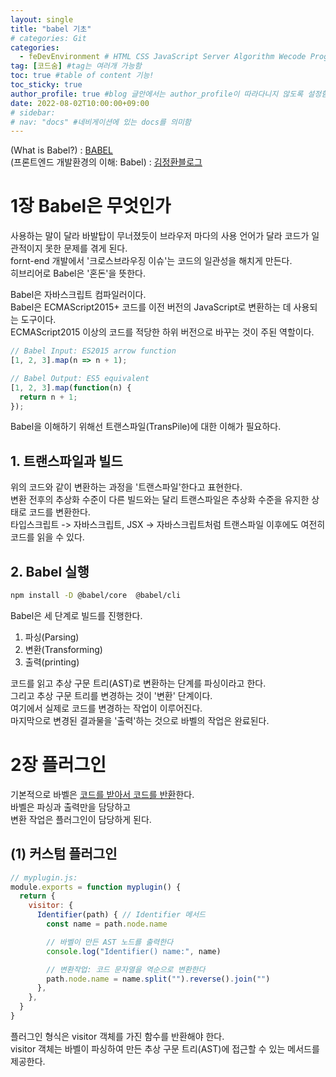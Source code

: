 ```yaml
---
layout: single
title: "babel 기초"
# categories: Git
categories:
  - feDevEnvironment # HTML CSS JavaScript Server Algorithm Wecode Programmers CS Github Blog
tag: [코드숨] #tag는 여러개 가능함
toc: true #table of content 기능!
toc_sticky: true
author_profile: true #blog 글안에서는 author_profile이 따라다니지 않도록 설정함
date: 2022-08-02T10:00:00+09:00
# sidebar:
# nav: "docs" #네비게이션에 있는 docs를 의미함
---
```

<style>
.crimson {
  color: crimson;
  font-weight: bold;
}

.mediumblue {
  color: mediumblue;
  font-weight: bold;
}

.forestgreen {
  color: forestgreen;
  font-weight: bold;
}

.black {
  color: black;
  font-weight: bold;
}
</style>

(What is Babel?) : [BABEL](https://babeljs.io/docs/en/)  
(프론트엔드 개발환경의 이해: Babel) : [김정환블로그](https://jeonghwan-kim.github.io/series/2019/12/22/frontend-dev-env-babel.html)  

# 1장 Babel은 무엇인가
<span class="royalblue">사용하는 말이 달라 바발탑이 무너졌듯이</span> 브라우저 마다의 사용 언어가 달라 코드가 일관적이지 못한 문제를 겪게 된다.  
fornt-end 개발에서 '크로스브라우징 이슈'는 코드의 일관성을 해치게 만든다.  
히브리어로 <span class="red">Babel</span>은 '<span class="blue">혼돈</span>'을 뜻한다.  

Babel은 <span class="tomato">자바스크립트 컴파일러</span>이다.  
Babel은 <span class="blue">ECMAScript2015+ 코드</span>를 <span class="tomato">이전 버전의 JavaScript로 변환하는 데 사용</span>되는 도구이다.  
ECMAScript2015 이상의 코드를 적당한 하위 버전으로 바꾸는 것이 주된 역할이다.  

```js
// Babel Input: ES2015 arrow function
[1, 2, 3].map(n => n + 1);

// Babel Output: ES5 equivalent
[1, 2, 3].map(function(n) {
  return n + 1;
});
```

<span class="red">Babel</span>을 이해하기 위해선 <span class="tomato">트랜스파일(TransPile)</span>에 대한 이해가 필요하다.  

## 1. 트랜스파일과 빌드
위의 코드와 같이 변환하는 과정을 '<span class="red">트랜스파일</span>'한다고 표현한다.  
변환 전후의 추상화 수준이 다른 빌드와는 달리 트랜스파일은 <span class="blue">추상화 수준을 유지한 상태로 코드를 변환</span>한다.  
<span class="royalblue">타입스크립트 -> 자바스크립트</span>, <span class="royalblue">JSX -> 자바스크립트</span>처럼 트랜스파일 이후에도 여전히 코드를 읽을 수 있다.  

## 2. Babel 실행
```bash
npm install -D @babel/core  @babel/cli
```

Babel은 세 단계로 빌드를 진행한다.  
1. 파싱(Parsing)
2. 변환(Transforming)
3. 출력(printing)

코드를 읽고 추상 구문 트리(AST)로 변환하는 단계를 파싱이라고 한다.  
그리고 추상 구문 트리를 변경하는 것이 '변환' 단계이다.  
여기에서 실제로 코드를 변경하는 작업이 이루어진다.  
마지막으로 변경된 결과물을 '출력'하는 것으로 바벨의 작업은 완료된다.  

# 2장 플러그인
기본적으로 바벨은 <u>코드를 받아서 코드를 반환</u>한다.  
<span class='red'>바벨</span>은 <span class="tomato">파싱</span>과 <span class="tomato">출력</span>만을 담당하고  
<span class="tomato">변환 작업</span>은 <span class="blue">플러그인</span>이 담당하게 된다.  

## (1) 커스텀 플러그인
```js
// myplugin.js:
module.exports = function myplugin() {
  return {
    visitor: {
      Identifier(path) { // Identifier 메서드
        const name = path.node.name

        // 바벨이 만든 AST 노드를 출력한다
        console.log("Identifier() name:", name)

        // 변환작업: 코드 문자열을 역순으로 변환한다
        path.node.name = name.split("").reverse().join("")
      },
    },
  }
}
```

플러그인 형식은 <span class="tomato">visitor 객체</span>를 가진 함수를 반환해야 한다.  
visitor 객체는 바벨이 파싱하여 만든 추상 구문 트리<span class="blue">(AST)에 접근할 수 있는 메서드를 제공</span>한다.  

<!-- ① ② ③ ④ ⑤ ⑥ ⑦ ⑧ ⑨-->

<!-- ### 2. Link 넣기

```

유형 1: (설명어를 입력) : [gunhee's coding blog](https://gunhee-jeong.github.io/)
유형 2: (URL 자동연결) : <https://gunhee-jeong.github.io/>
유형 3: (동일 파일 내 '문단으로 이동') : [1. Header로 이동](###-1-header)

```

```bash
.next/static
        ├── AbmKMg9BFeVUuJ7lsQ1w8
        ├── chunks                 // 여러 페이지에서 공통으로 사용되는 번들 파일
        │       └──  pages         // 각 페이지의 번들 파일
        ├── runtime                // 웹팩과 next의 런타임과 관련된 번들 파일
        ├── css                    // 애플리케이션의 모든 페이지에 대한 글로벌 CSS 파일
        └── media                  // 정적으로 가져온 이미지 next/image가 여기에 해시 및 복사
        
```

<details>
<summary class="black">코드</summary>
<div markdown="1">

```jsx
// helloWorld!
const hello = 'hi';
```
</div>
</details>

1. 특수문자를 제거
2. 스페이스는 -로 바꾸고
3. 대문자는 소문자로!
   그래서 ### 1. Header -> #1-header

## Link: [google][https://www.google.com/]

### 3. 수평선

```

---

```

---

### 4. 라인 바꾸기

```

스페이스바를 2번 눌러주면 다음칸으로
이동할 수 있어요!

```

---

스페이스바를 2번 눌러주면
다음칸으로 이동할 수 있어요!

### 5. list 만들기

```

1. 1번
2. 2번
3. 3번

- 순서없는 list
  - 순서없는 list
    - 순서없는 list

```

1. 1번
2. 2번
3. 3번

- 순서없는 list
  - 순서없는 list
    - 순서없는 list

---

### 6. font 관련

```

**진하게** -> 볼드
_기울여서_ -> 이탤릭체
~~취소선~~ -> 취소선

<ul>밑줄넣기</ul> -> 밑줄
<span style="color:red">빨간 글씨</span> -> 글자색
이것이 `인라인` 입니다 -> 인라인 코드
```

**진하게** -> 볼드
_기울여서_ -> 이탤릭체
~~취소선~~ -> 취소선
<u>밑줄넣기</u> -> 밑줄
<span style="color:red">빨간 글씨</span>
이것이 `인라인` 입니다 -> 인라인 코드

---

### 7. 인용구문

```
> coding
>
> > JavaScript
> >
> > > 내가 프짱!
```

> coding
>
> > JavaScript
> >
> > > 내가 프짱!

---

### 8. 이미지 삽입

```
유형1: ('사이즈를 조절' -> HTML 태그 사용) : <img src="https://gunhee-jeong.github.io/assets/images/blogLogo.png" width="300" height="200">
유형2: (이미지 삽입 후 -> 링크 걸기)
[![이미지](https://gunhee-jeong.github.io/assets/images/blogLogo/blogLogo.png)](https://gunhee-jeong.github.io/)
```

유형1: ('사이즈를 조절' -> HTML 태그 사용) : <img src="https://gunhee-jeong.github.io/assets/images/blogLogo.png" width="300" height="200">
유형2: (이미지 삽입 후 -> 링크 걸기)
[![이미지](https://gunhee-jeong.github.io/assets/images/blogLogo.png)](https://gunhee-jeong.github.io/)

### 9. 표 만들기

```
||국어|영어|
| :--- | ---: | :--: |
|건희 | 100점 | 100점
|철수 | 100점 | 100점
```

|      |  국어 | 영어  |
| :--- | ----: | :---: |
| 건희 | 100점 | 100점 |
| 철수 | 100점 | 100점 |

> - header를 넣고 싶은 경우 ---을 사용하고 :을 이용하여 정렬에 사용함!

### 10. 토글 만들기

```
<details>
<summary>여기를 누르세요</summary>
<div markdown="1">
숨겨진 내용
</div>
</details>
```

<details>
<summary>여기를 누르세요</summary>
<div markdown="1">
숨겨진 내용
</div>
</details> -->
